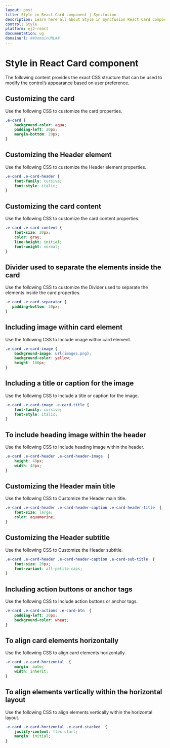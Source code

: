 ```yaml
---
layout: post
title: Style in React Card component | Syncfusion
description: Learn here all about Style in Syncfusion React Card component of Syncfusion Essential JS 2 and more.
control: Style 
platform: ej2-react
documentation: ug
domainurl: ##DomainURL##
---
```


# Style in React Card component

The following content provides the exact CSS structure that can be used to modify the control’s appearance based on user preference.

## Customizing the card

Use the following CSS to customize the card properties.

```css
.e-card {
    background-color: aqua;
    padding-left: 20px;
    margin-bottom: 20px;
}
```

## Customizing the Header element

Use the following CSS to customize the Header element properties.

```css
.e-card .e-card-header {
    font-family: cursive;
    font-style: italic;
}
```

## Customizing the card content

Use the following CSS to customize the card content properties.

```css
.e-card .e-card-content {
    font-size: 20px;
    color: gray;
    line-height: initial;
    font-weight: normal;
}
```

## Divider used to separate the elements inside the card

Use the following CSS to customize the Divider used to separate the elements inside the card properties.

```css
.e-card .e-card-separator {
   padding-bottom: 30px;
}
```

## Including image within card element

Use the following CSS to Include image within card element.

```css
.e-card .e-card-image {
    background-image: url(images.png);
    background-color: yellow;
    height: 160px;
}
```

## Including a title or caption for the image

Use the following CSS to Include a title or caption for the image.

```css
.e-card .e-card-image .e-card-title {
    font-family: cursive;
    font-style: italic;
}
```

## To include heading image within the header

Use the following CSS to Include heading image within the header.

```css
.e-card .e-card-header .e-card-header-image  {
    height: 48px;
    width: 48px;
}
```

## Customizing the Header main title

Use the following CSS to Customize the Header main title.

```css
.e-card .e-card-header .e-card-header-caption .e-card-header-title  {
    font-size: large;
    color: aquamarine;
}
```

## Customizing the Header subtitle

Use the following CSS to Customize the Header subtitle.

```css
.e-card .e-card-header .e-card-header-caption .e-card-sub-title  {
    font-size: 20px;
    font-variant: all-petite-caps;
}
```

## Including action buttons or anchor tags

Use the following CSS to Include action buttons or anchor tags.

```css
.e-card .e-card-actions .e-card-btn  {
    padding-left: 20px;
    background-color: wheat;
}
```

## To align card elements horizontally

Use the following CSS to align card elements horizontally.

```css
.e-card .e-card-horizontal  {
    margin: auto;
    width: inherit;
}
```

## To align elements vertically within the horizontal layout

Use the following CSS to align elements vertically within the horizontal layout.

```css
.e-card .e-card-horizontal .e-card-stacked  {
    justify-content: flex-start;
    margin: initial;
}
```